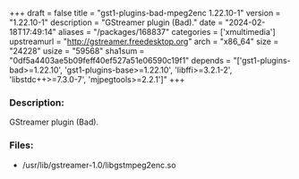 +++
draft = false
title = "gst1-plugins-bad-mpeg2enc 1.22.10-1"
version = "1.22.10-1"
description = "GStreamer plugin (Bad)."
date = "2024-02-18T17:49:14"
aliases = "/packages/168837"
categories = ['xmultimedia']
upstreamurl = "http://gstreamer.freedesktop.org"
arch = "x86_64"
size = "24228"
usize = "59568"
sha1sum = "0df5a4403ae5b09feff40ef527a51e06590c19f1"
depends = "['gst1-plugins-bad>=1.22.10', 'gst1-plugins-base>=1.22.10', 'libffi>=3.2.1-2', 'libstdc++>=7.3.0-7', 'mjpegtools>=2.2.1']"
+++
### Description: 
GStreamer plugin (Bad).

### Files: 
* /usr/lib/gstreamer-1.0/libgstmpeg2enc.so
